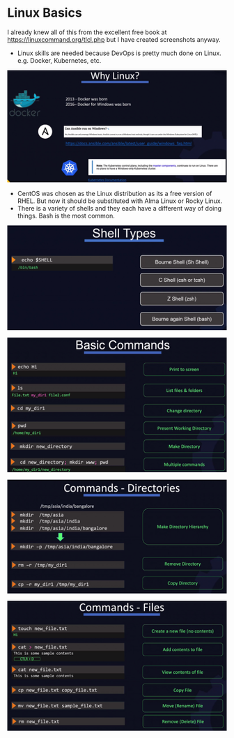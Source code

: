 # Linux Basics

I already knew all of this from the excellent free book at https://linuxcommand.org/tlcl.php but I have created screenshots anyway.

* Linux skills are needed because DevOps is pretty much done on Linux. e.g. Docker, Kubernetes, etc.

![](images/linux01.png)

* CentOS was chosen as the Linux distribution as its a free version of RHEL. But now it should be substituted with Alma Linux or Rocky Linux.
* There is a variety of shells and they each have a different way of doing things. Bash is the most common.

![](images/linux02.png)

![](images/linux03.png)

![](images/linux04.png)

![](images/linux05.png)
